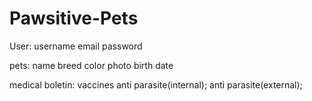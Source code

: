 # Pawsitive-Pets
User:
username
email
password

pets:
name
breed
color
photo
birth date 

medical boletin:
vaccines
anti parasite(internal);
anti parasite(external);
